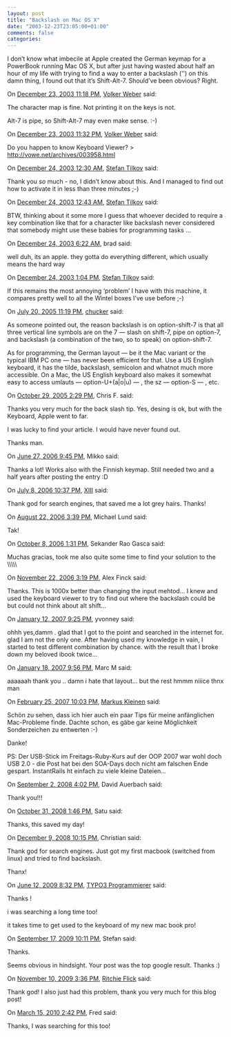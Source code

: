 ```yaml
---
layout: post
title: "Backslash on Mac OS X"
date: "2003-12-23T23:05:00+01:00"
comments: false
categories: 
---
```


<p>I don&#8217;t know what imbecile at Apple created the German keymap for a PowerBook running Mac OS X, but after just having wasted about half an hour of my life with trying to find a way to enter a backslash (&#8216;&#39;) on this damn thing, I found out that it&#8217;s Shift-Alt-7. Should&#8217;ve been obvious? Right.</p>

<section class="comments">

<div class="comment" id="comment-109">
On <a href="#comment-109" title="Permalink to this comment">December 23, 2003 11:18 PM</a>, <a href="http://vowe.net" title="http://vowe.net" rel="nofollow">Volker Weber</a>
said:
<p>The character map is fine. Not printing it on the keys is not.</p>

<p>Alt-7 is pipe, so Shift-Alt-7 may even make sense. :-)</p>


<div class="comment" id="comment-110">
On <a href="#comment-110" title="Permalink to this comment">December 23, 2003 11:32 PM</a>, <a href="http://vowe.net" title="http://vowe.net" rel="nofollow">Volker Weber</a>
said:
<p>Do you happen to know Keyboard Viewer? > <a href="http://vowe.net/archives/003958.html" rel="nofollow" /><a href="http://vowe.net/archives/003958.html" rel="nofollow">http://vowe.net/archives/003958.html</a></p>


<div class="comment" id="comment-111">
On <a href="#comment-111" title="Permalink to this comment">December 24, 2003 12:30 AM</a>, <a href="/en/staff/st/">Stefan Tilkov</a>
said:
<p>Thank you <em>so</em> much - no, I didn&#8217;t know about this.
And I managed to find out how to activate it in less than three minutes ;-)</p>


<div class="comment" id="comment-112">
On <a href="#comment-112" title="Permalink to this comment">December 24, 2003 12:43 AM</a>, <a href="/en/staff/st/">Stefan Tilkov</a>
said:
<p>BTW, thinking about it some more I guess that whoever decided to require a key combination like that for a character like backslash never considered that somebody might use these babies for programming tasks &#8230;</p>


<div class="comment" id="comment-113">
On <a href="#comment-113" title="Permalink to this comment">December 24, 2003  6:22 AM</a>, brad
said:
<p>well duh, its an apple. they gotta do everything different, which usually means the hard way</p>


<div class="comment" id="comment-114">
On <a href="#comment-114" title="Permalink to this comment">December 24, 2003  1:04 PM</a>, <a href="/en/staff/st/">Stefan Tilkov</a>
said:
<p>If this remains the most annoying &#8216;problem&#8217; I have with this machine, it compares pretty well to all the Wintel boxes I&#8217;ve use before ;-)</p>


<div class="comment" id="comment-115">
On <a href="#comment-115" title="Permalink to this comment">July 20, 2005 11:19 PM</a>, <a href="http://chucker.mystfans.com" title="http://chucker.mystfans.com" rel="nofollow">chucker</a>
said:
<p>As someone pointed out, the reason backslash is on option-shift-7 is that all three vertical line symbols are on the 7 &#8212; slash on shift-7, pipe on option-7, and backslash (a combination of the two, so to speak) on option-shift-7.</p>

<p>As for programming, the German layout &#8212; be it the Mac variant or the typical IBM PC one &#8212; has never been efficient for that. Use a US English keyboard, it has the tilde, backslash, semicolon and whatnot much more accessible. On a Mac, the US English keyboard also makes it somewhat easy to access umlauts &#8212; option-U+(a|o|u) &#8212; , the sz &#8212; option-S &#8212; , etc.</p>


<div class="comment" id="comment-116">
On <a href="#comment-116" title="Permalink to this comment">October 29, 2005  2:29 PM</a>, Chris F.
said:
<p>Thanks you very much for the back slash tip. Yes, desing is ok, but with the Keyboard, Apple went to far.</p>

<p>I was lucky to find your article. I would have never found out.</p>

<p>Thanks man.</p>


<div class="comment" id="comment-117">
On <a href="#comment-117" title="Permalink to this comment">June 27, 2006  9:45 PM</a>, Mikko
said:
<p>Thanks a lot! Works also with the Finnish keymap. Still needed two and a half years after posting the entry :D</p>


<div class="comment" id="comment-118">
On <a href="#comment-118" title="Permalink to this comment">July  8, 2006 10:37 PM</a>, <a href="http://X111.com" title="http://X111.com" rel="nofollow">XIII</a>
said:
<p>Thank god for search engines, that saved me a lot grey hairs. Thanks!</p>


<div class="comment" id="comment-119">
On <a href="#comment-119" title="Permalink to this comment">August 22, 2006  3:39 PM</a>, Michael Lund
said:
<p>Tak!</p>


<div class="comment" id="comment-120">
On <a href="#comment-120" title="Permalink to this comment">October  8, 2006  1:31 PM</a>, Sekander Rao Gasca
said:
<p>Muchas gracias, took me also quite some time to find your solution to the &#92;&#92;&#92;&#92;\</p>


<div class="comment" id="comment-121">
On <a href="#comment-121" title="Permalink to this comment">November 22, 2006  3:19 PM</a>, Alex Finck
said:
<p>Thanks. This is 1000x better than changing the input mehtod&#8230; I knew and used the keyboard viewer to try to find out where the backslash could be but could not think about alt shift&#8230;</p>


<div class="comment" id="comment-122">
On <a href="#comment-122" title="Permalink to this comment">January 12, 2007  9:25 PM</a>, yvonney
said:
<p>ohhh yes,damm &#46; glad that I got to the point and searched in the internet for.
glad I am not the only one. After having used my knowledge in vain, I started to test different combination by chance. with the result that I  broke down my beloved ibook twice&#8230;</p>


<div class="comment" id="comment-123">
On <a href="#comment-123" title="Permalink to this comment">January 18, 2007  9:56 PM</a>, Marc M
said:
<p>aaaaaah thank you .. damn i hate that layout&#8230; but the rest hmmm niiice
thnx man</p>


<div class="comment" id="comment-124">
On <a href="#comment-124" title="Permalink to this comment">February 25, 2007 10:03 PM</a>, <a href="http://www.kleinen-online.de" title="http://www.kleinen-online.de" rel="nofollow">Markus Kleinen</a>
said:
<p>Schön zu sehen, dass ich hier auch ein paar Tips für meine anfänglichen Mac-Probleme finde. Dachte schon, es gäbe gar keine Möglichkeit Sonderzeichen zu entwerten :-)</p>

<p>Danke!</p>

<p>PS: Der USB-Stick im Freitags-Ruby-Kurs auf der OOP 2007 war wohl doch USB 2.0 - die Post hat bei den SOA-Days doch nicht am falschen Ende gespart. InstantRails ht einfach zu viele kleine Dateien&#8230;</p>


<div class="comment" id="comment-1787">
On <a href="#comment-1787" title="Permalink to this comment">September  2, 2008  4:02 PM</a>, David Auerbach
said:
<p>Thank you!!!</p>


<div class="comment" id="comment-1835">
On <a href="#comment-1835" title="Permalink to this comment">October 31, 2008  1:46 PM</a>, Satu
said:
<p>Thanks, this saved my day!</p>


<div class="comment" id="comment-1886">
On <a href="#comment-1886" title="Permalink to this comment">December  9, 2008 10:15 PM</a>, Christian
said:
<p>Thank god for search engines. Just got my first macbook (switched from linux) and tried to find backslash.</p>

<p>Thanx!</p>


<div class="comment" id="comment-2002">
On <a href="#comment-2002" title="Permalink to this comment">June 12, 2009  8:32 PM</a>, <a href="http://typo3-programmierer.ch" title="http://typo3-programmierer.ch" rel="nofollow">TYPO3 Programmierer</a>
said:
<p>Thanks !</p>

<p>i was searching a long time too!</p>

<p>it takes time to get used to the keyboard of my new mac book pro!</p>


<div class="comment" id="comment-2036">
On <a href="#comment-2036" title="Permalink to this comment">September 17, 2009 10:11 PM</a>, Stefan
said:
<p>Thanks.</p>

<p>Seems obvious in hindsight. Your post was the top google result. Thanks :)</p>


<div class="comment" id="comment-2069">
On <a href="#comment-2069" title="Permalink to this comment">November 10, 2009  3:36 PM</a>, <a href="http://ritchief.sebijk.net" title="http://ritchief.sebijk.net" rel="nofollow">Ritchie Flick</a>
said:
<p>Thank god! I also just had this problem, thank you very much for this blog post!</p>


<div class="comment" id="comment-2105">
On <a href="#comment-2105" title="Permalink to this comment">March 15, 2010  2:42 PM</a>, Fred
said:
<p>Thanks, I was searching for this too!</p>


</section>

